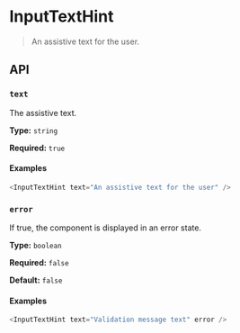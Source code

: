 # InputTextHint

> An assistive text for the user.

## API

### `text`

The assistive text.

**Type:** `string`

**Required:** `true`

#### Examples

```js
<InputTextHint text="An assistive text for the user" />
```

### `error`

If true, the component is displayed in an error state.

**Type:** `boolean`

**Required:** `false`

**Default:** `false`

#### Examples

```js
<InputTextHint text="Validation message text" error />
```

